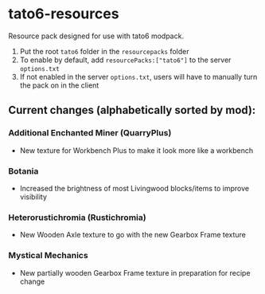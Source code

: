 # tato6-resources
Resource pack designed for use with tato6 modpack.

1. Put the root `tato6` folder in the `resourcepacks` folder
2. To enable by default, add `resourcePacks:["tato6"]` to the server `options.txt`
3. If not enabled in the server `options.txt`, users will have to manually turn the pack on in the client

## Current changes (alphabetically sorted by mod):

### Additional Enchanted Miner (QuarryPlus)
- New texture for Workbench Plus to make it look more like a workbench

### Botania
- Increased the brightness of most Livingwood blocks/items to improve visibility

### Heterorustichromia (Rustichromia)
- New Wooden Axle texture to go with the new Gearbox Frame texture

### Mystical Mechanics
- New partially wooden Gearbox Frame texture in preparation for recipe change
